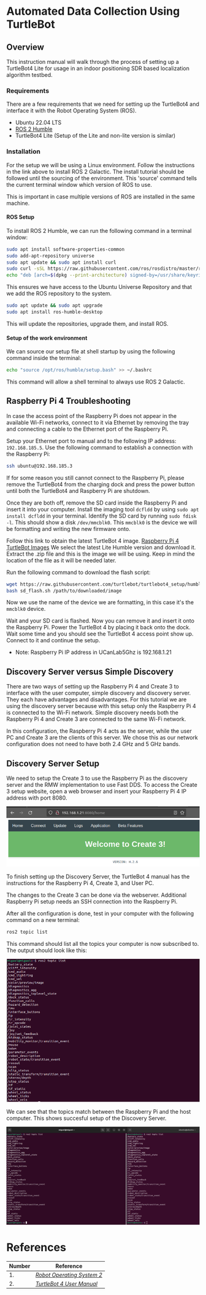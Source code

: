 # Automated Data Collection Using TurtleBot 

## Overview

This instruction manual will walk through the process of setting up a TurtleBot4 Lite for usage in an indoor positioning SDR based localization algorithm testbed.

### Requirements

There are a few requirements that we need for setting up the TurtleBot4 and interface it with the Robot Operating System (ROS).

* Ubuntu 22.04 LTS
* [ROS 2 Humble](https://docs.ros.org/en/humble/index.html)
* TurtleBot4 Lite (Setup of the Lite and non-lite version is similar)

### Installation

For the setup we will be using a Linux environment. Follow the instructions in the link above to install ROS 2 Galactic. The install tutorial should be followed until the sourcing of the environment. This 'source' command tells the current terminal window which version of ROS to use. 

This is important in case multiple versions of ROS are installed in the same machine.

#### ROS Setup

To install ROS 2 Humble, we can run the following command in a terminal window:

```bash
sudo apt install software-properties-common
sudo add-apt-repository universe
sudo apt update && sudo apt install curl
sudo curl -sSL https://raw.githubusercontent.com/ros/rosdistro/master/ros.key -o /usr/share/keyrings/ros-archive-keyring.gpg
echo "deb [arch=$(dpkg --print-architecture) signed-by=/usr/share/keyrings/ros-archive-keyring.gpg] http://packages.ros.org/ros2/ubuntu $(. /etc/os-release && echo $UBUNTU_CODENAME) main" | sudo tee /etc/apt/sources.list.d/ros2.list > /dev/null
```

This ensures we have access to the Ubuntu Universe Repository and that we add the ROS repository to the system.

```bash
sudo apt update && sudo apt upgrade
sudo apt install ros-humble-desktop
```

This will update the repositories, upgrade them, and install ROS.

#### Setup of the work environment

We can source our setup file at shell startup by using the following command inside the terminal:

```bash
echo "source /opt/ros/humble/setup.bash" >> ~/.bashrc
```
This command will allow a shell terminal to always use ROS 2 Galactic.

## Raspberry Pi 4 Troubleshooting

In case the access point of the Raspberry Pi does not appear in the available Wi-Fi networks, connect to it via Ethernet by removing the tray and connecting a cable to the Ethernet port of the Raspberry Pi.

Setup your Ethernet port to manual and to the following IP address: ```192.168.185.5```. Use the following command to establish a connection with the Raspberry Pi:

```bash
ssh ubuntu@192.168.185.3
```

If for some reason you still cannot connect to the Raspberry Pi, please remove the TurtleBot4 from the charging dock and press the power button until both the TurtleBot4 and Raspberry Pi are shutdown.

Once they are both off, remove the SD card inside the Raspberry Pi and insert it into your computer. Install the imaging tool ```dcfldd``` by using ```sudo apt install dcfldd``` in your terminal. Identify the SD card by running ```sudo fdisk -l```. This should show a disk ```/dev/mmcblk0```. This ```mmcblk0``` is the device we will be formatting and writing the new firmware onto.

Follow this link to obtain the latest TurtleBot 4 image. [Raspberry Pi 4 TurtleBot Images](http://download.ros.org/downloads/turtlebot4/) We select the latest Lite Humble version and download it. Extract the .zip file and this is the image we will be using. Keep in mind the location of the file as it will be needed later.

Run the following command to download the flash script:

```bash
wget https://raw.githubusercontent.com/turtlebot/turtlebot4_setup/humble/scripts/sd_flash.sh
bash sd_flash.sh /path/to/downloaded/image
```

Now we use the name of the device we are formatting, in this case it's the ```mmcblk0``` device.

Wait and your SD card is flashed. Now you can remove it and insert it onto the Raspberry Pi. Power the TurtleBot 4 by placing it back onto the dock. Wait some time and you should see the TurtleBot 4 access point show up. Connect to it and continue the setup.

* Note: Raspberry Pi IP address in UCanLab5Ghz is 192.168.1.21

## Discovery Server versus Simple Discovery

There are two ways of setting up the Raspberry Pi 4 and Create 3 to interface with the user computer, simple discovery and discovery server. They each have advantages and disadvantages. For this tutorial we are using the discovery server because with this setup only the Raspberry Pi 4 is connected to the Wi-Fi network. Simple discovery needs both the Raspberry Pi 4 and Create 3 are connected to the same Wi-Fi network. 

In this configuration, the Raspberry Pi 4 acts as the server, while the user PC and Create 3 are the clients of this server. We chose this as our network configuration does not need to have both 2.4 GHz and 5 GHz bands.

## Discovery Server Setup

We need to setup the Create 3 to use the Raspberry Pi as the discovery server and the RMW implementation to use Fast DDS. To access the Create 3 setup website, open a web browser and insert your Raspberry Pi 4 IP address with port 8080.

![create3_server](https://github.com/UCaNLabUMB/SDR_Tutorials/blob/main/Documentation/Turtlebot/create3_server.png)

To finish setting up the Discovery Server, the TurtleBot 4 manual has the instructions for the Raspberry Pi 4, Create 3, and User PC. 

The changes to the Create 3 can be done via the webserver. Additional Raspberry Pi setup needs an SSH connection into the Raspberry Pi. 

After all the configuration is done, test in your computer with the following command on a new terminal:

```bash
ros2 topic list
```

This command should list all the topics your computer is now subscribed to. The output should look like this:

![Local topic](https://github.com/UCaNLabUMB/SDR_Tutorials/blob/main/Documentation/Turtlebot/local_pc_topic.png)

We can see that the topics match between the Raspberry Pi and the host computer. This shows succesful setup of the Discovery Server.

![Dual topic list](https://github.com/UCaNLabUMB/SDR_Tutorials/blob/main/Documentation/Turtlebot/pc_raspberry_topic.png)


# References

| Number | Reference 
| --- | --- | 
| 1. | [*Robot Operating System 2*](https://docs.ros.org/en/humble/index.html)
| 2. | [*TurtleBot 4 User Manual*](https://turtlebot.github.io/turtlebot4-user-manual)

